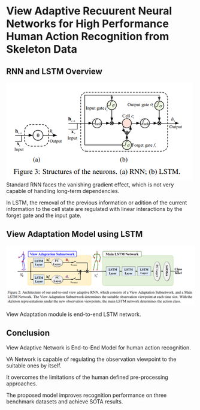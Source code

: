 # View Adaptive Recuurent Neural Networks for High Performance Human Action Recognition from Skeleton Data

## RNN and LSTM Overview
![Figure3](image/Figure3.png)
Standard RNN faces the vanishing gradient effect, which is not very capable of handling long-term dependencies.

In LSTM, the removal of the previous information or adition of the current information to the cell state are regulated with linear interactions by the forget gate and the input gate.

## View Adaptation Model using LSTM
![Figure2](image/Figure2.png)

View Adaptation module is end-to-end LSTM network.




## Conclusion
View Adaptive Network is End-to-End Model for human action recognition.

VA Network is capable of regulating the observation viewpoint to the suitable ones by itself.

It overcomes the limitations of the human defined pre-processing approaches.

The proposed model improves recognition performance on three benchmark datasets and achieve SOTA results.
